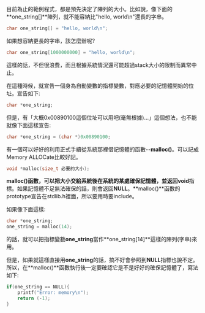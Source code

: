 目前為止的範例程式，都是預先決定了陣列的大小。比如說，像下面的**one_string[]**陣列，就不能容納比"hello, world\n"還長的字串。

```cpp
char one_string[] = "hello, world\n";
```
如果想容納更長的字串，該怎麼辦呢?
```cpp
char one_string[1000000000] = "hello, world\n";
```
這樣的話，不但很浪費，而且根據系統情況還可能超過stack大小的限制而異常中止。

在這種時候，就宣告一個身為自動變數的指標變數，對應必要的記憶體開始的位址。宣告如下:

```cpp
char *one_string;
```
但是，有「大概0x00890100這個位址可以用吧(毫無根據)...」這個想法，也不能就像下面這樣宣告:

```cpp
char *one_string = (char *)0x00890100;
```
有一個可以好好的利用正式手續從系統那裡借記憶體的函數--**malloc()**。可以記成Memory ALLOCate比較好記。

```cpp
void *malloc(size_t 必要的大小);
```
**malloc()**函數，可以把大小交給系統後在系統的某處確保記憶體，並返回**void**指標。如果記憶體不足無法確保的話，則會返回**NULL**。**malloc()**函數的prototype宣告在stdlib.h裡面，所以要用時要include。

如果像下面這樣:
```cpp
char *one_string;
one_string = malloc(14);
```
的話，就可以把指標變數**one_string**當作**one_string[14]**這樣的陣列(字串)來用。

但是，如果就這樣直接用**one_string**的話，搞不好會參照到**NULL**指標也說不定。所以，在**malloc()**函數執行後一定要確認它是不是好好的確保記憶體了，寫法如下:
```cpp
if(one_string == NULL){
	printf("Error: memory\n");
    return (-1);
}
```
